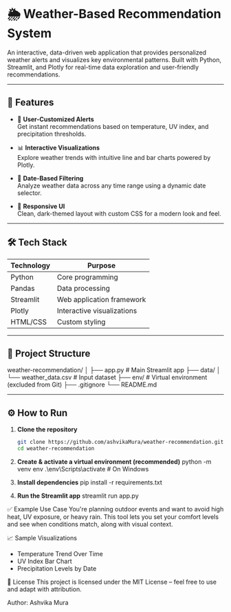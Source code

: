 # 🌦️ Weather-Based Recommendation System

An interactive, data-driven web application that provides personalized weather alerts and visualizes key environmental patterns. Built with Python, Streamlit, and Plotly for real-time data exploration and user-friendly recommendations.

---

## 🚀 Features

- 🔧 **User-Customized Alerts**  
  Get instant recommendations based on temperature, UV index, and precipitation thresholds.

- 📊 **Interactive Visualizations**  
  Explore weather trends with intuitive line and bar charts powered by Plotly.

- 📅 **Date-Based Filtering**  
  Analyze weather data across any time range using a dynamic date selector.

- 🎨 **Responsive UI**  
  Clean, dark-themed layout with custom CSS for a modern look and feel.

---

## 🛠️ Tech Stack

| Technology | Purpose |
|------------|---------|
| Python     | Core programming |
| Pandas     | Data processing |
| Streamlit  | Web application framework |
| Plotly     | Interactive visualizations |
| HTML/CSS   | Custom styling |

---

## 📂 Project Structure

weather-recommendation/
│
├── app.py # Main Streamlit app
├── data/
│ └── weather_data.csv # Input dataset
├── env/ # Virtual environment (excluded from Git)
├── .gitignore
└── README.md

---

## ⚙️ How to Run

1. **Clone the repository**  
   ```bash
   git clone https://github.com/ashvikaMura/weather-recommendation.git
   cd weather-recommendation

2. **Create & activate a virtual environment (recommended)**
python -m venv env
.\env\Scripts\activate  # On Windows

3. **Install dependencies**
pip install -r requirements.txt

4. **Run the Streamlit app**
streamlit run app.py

✅ Example Use Case
You're planning outdoor events and want to avoid high heat, UV exposure, or heavy rain. This tool lets you set your comfort levels and see when conditions match, along with visual context.

📈 Sample Visualizations
- Temperature Trend Over Time
- UV Index Bar Chart
- Precipitation Levels by Date

📃 License
This project is licensed under the MIT License – feel free to use and adapt with attribution.

Author: Ashvika Mura